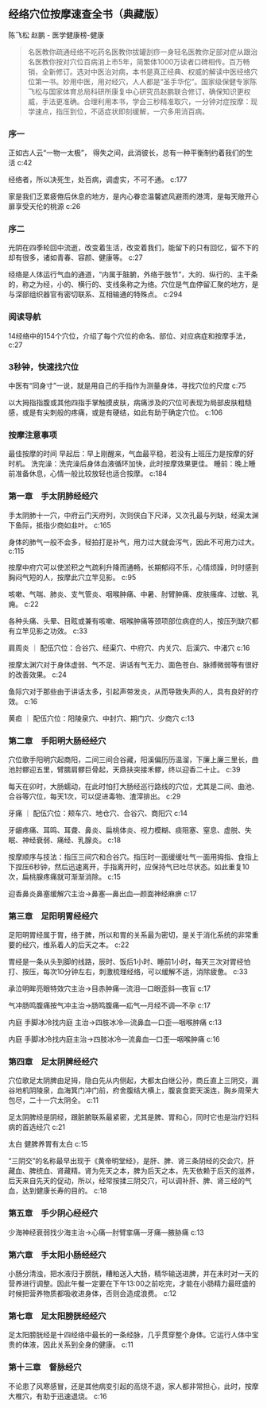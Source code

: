 ## 经络穴位按摩速查全书（典藏版）

陈飞松 赵鹏  -  医学健康榜-健康

> 名医教你疏通经络不吃药名医教你拔罐刮痧一身轻名医教你足部对症从跟治名医教你按对穴位百病消上市5年，简繁体1000万读者口碑相传。百万畅销，全新修订。选对中医治对病，本书是真正经典、权威的解读中医经络穴位第一书。妙用中医，用对经穴，人人都是“圣手华佗”。国家级保健专家陈飞松与国家体育总局科研所康复中心研究员赵鹏联合修订，确保知识更权威，手法更准确。合理利用本书，学会三秒精准取穴，一分钟对症按摩：现学速点，指压到位，不适症状即刻缓解，一穴多用消百病。


### 序一

正如古人云“一物一太极”， 得失之间，此消彼长，总有一种平衡制约着我们的生活 c:42

经络者，所以决死生，处百病，调虚实，不可不通。 c:177

家是我们乏累疲倦后休息的地方，是内心眷恋温馨遮风避雨的港湾，是每天敞开心扉享受天伦的桃源 c:26

### 序二

光阴在四季轮回中流逝，改变着生活，改变着我们，能留下的只有回忆，留不下的却有很多，诸如青春、容颜、健康等。 c:27

经络是人体运行气血的通道，“内属于脏腑，外络于肢节”，大的、纵行的、主干条的，称之为经，小的、横行的、支线条称之为络。穴位是气血停留汇聚的地方，是与深部组织器官有密切联系、互相输通的特殊点。 c:294

### 阅读导航

14经络中的154个穴位，介绍了每个穴位的命名、部位、对应病症和按摩手法， c:27

### 3秒钟，快速找穴位

中医有“同身寸”一说，就是用自己的手指作为测量身体，寻找穴位的尺度 c:75

以大拇指指腹或其他四指手掌触摸皮肤，病痛涉及的穴位可表现为局部皮肤粗糙感，或是有尖刺般的疼痛，或是有硬结，如此有助于确定穴位。 c:106

### 按摩注意事项

最佳按摩的时间
早起后：早上刚醒来，气血最平稳，若没有上班压力是按摩的好时机。
洗完澡：洗完澡后身体血液循环加快，此时按摩效果更佳。
睡前：晚上睡前准备休息，心情一般比较放轻也适合按摩。 c:184

### 第一章　手太阴肺经经穴

手太阴肺十一穴，中府云门天府列，次则侠白下尺泽，又次孔最与列缺，经渠太渊下鱼际，抵指少商如韭叶。 c:165

身体的肺气一般不会多，轻拍打是补气，用力过大就会泻气，因此不可用力过大。 c:115

按摩中府穴可以使淤积之气疏利升降而通畅，长期郁闷不乐，心情烦躁，时时感到胸闷气短的人，按摩此穴立竿见影。 c:95

咳嗽、气喘、肺炎、支气管炎、咽喉肿痛、中暑、肘臂肿痛、皮肤瘙痒、过敏、乳痈。 c:22

各种头痛、头晕、目眩或兼有咳嗽、咽喉肿痛等颈项部位病症的人，按压列缺穴都有立竿见影之功效。 c:33

肩周炎 ｜ 配伍穴位：合谷穴、经渠穴、中府穴、内关穴、后溪穴、中渚穴 c:16

按摩太渊穴对于身体虚弱、气不足、讲话有气无力、面色苍白、脉搏微弱等有很好的改善效果。 c:24

鱼际穴对于那些由于讲话太多，引起声带发炎，从而导致失声的人，具有良好的疗效。 c:16

黄疸 ｜ 配伍穴位：阳陵泉穴、中封穴、期门穴、少商穴 c:13

### 第二章　手阳明大肠经经穴

穴位歌手阳明穴起商阳，二间三间合谷藏，阳溪偏历历温溜，下廉上廉三里长，曲池肘髎迎五里，臂臑肩髎巨骨起，天鼎扶突接禾髎，终以迎香二十止。 c:39

每天在卯时，大肠蠕动，在此时怕打大肠经巡行路线的穴位，尤其是二间、曲池、合谷等穴位，每天1次，可以促进毒物、渣滓排出。 c:29

牙痛 ｜ 配伍穴位：颊车穴、地仓穴、合谷穴、商阳穴 c:14

牙龈疼痛、耳鸣、耳聋、鼻炎、扁桃体炎、视力模糊、痰阻塞、窒息、虚脱、失眠、神经衰弱、痛经、乳腺炎。 c:18

按摩顺序与技法：指压三间穴和合谷穴。指压时一面缓缓吐气一面用拇指、食指上下捏压6秒钟，然后迅速离开，手指离开时，应保持气已吐尽状态。如此重复10次，扁桃腺疼痛就可渐渐消除。 c:15

迎香鼻炎鼻塞缓解穴主治→鼻塞—鼻出血—颜面神经麻痹 c:17

### 第三章　足阳明胃经经穴

足阳明胃经属于胃，络于脾，所以和胃的关系最为密切，是关于消化系统的非常重要的经穴，维系着人的后天之本。 c:22

胃经是一条从头到脚的线路，辰时、饭后1小时、睡前1小时，每天三次对胃经怕打、按压，每次10分钟左右，刺激梳理经络，可以缓解不适，消除疲惫。 c:33

承泣明眸亮眼特效穴主治→目赤肿痛—流泪—口眼歪斜—夜盲 c:17

气冲肠鸣腹痛按气冲主治→肠鸣腹痛—疝气—月经不调—不孕 c:17

内庭 手脚冰冷找内庭
主治→四肢冰冷—流鼻血—口歪—咽喉肿痛 c:13

内庭 手脚冰冷找内庭主治→四肢冰冷—流鼻血—口歪—咽喉肿痛 c:16

### 第四章　足太阴脾经经穴

穴位歌足太阴脾由足拇，隐白先从内侧起，大都太白继公孙，商丘直上三阴交，漏谷地机阴陵泉，血海箕门冲门前，府舍腹结大横上，腹哀食窦天溪连，胸乡周荣大包尽，二十一穴太阴全。 c:11

足太阴脾经是阴经，跟脏腑联系最紧密，尤其是脾、胃和心，同时它也是治疗妇科病的首选经穴 c:21

太白 健脾养胃有太白
 c:15

“三阴交”的名称最早出现于《黄帝明堂经》，是肝、脾、肾三条阴经的交会穴，肝藏血、脾统血、肾藏精。肾为先天之本，脾为后天之本，先天依赖于后天的滋养，后天来自先天的促动，所以，经常按揉三阴交穴，可以调补肝、脾、肾三经的气血，达到健康长寿的目的。 c:18

### 第五章　手少阴心经经穴

少海神经衰弱找少海主治→心痛—肘臂挛痛—牙痛—腋胁痛 c:13

### 第六章　手太阳小肠经经穴

小肠分清浊，把水液归于膀胱，糟粕送入大肠，精华输送进脾，并在未时对一天的营养进行调整。因此午餐一定要在下午13:00之前吃完，才能在小肠精力最旺盛的时候把营养物质都吸收进身体，否则会造成浪费。 c:12

### 第七章　足太阳膀胱经经穴

足太阳膀胱经是十四经络中最长的一条经脉，几乎贯穿整个身体。它运行人体中宝贵的体液，因此关系到全身的健康。 c:11

### 第十三章　督脉经穴

不论患了风寒感冒，还是其他病变引起的高烧不退，家人都非常担心，此时，按摩大椎穴，有助于迅速退烧。 c:16
